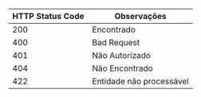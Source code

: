 <br>

| HTTP Status Code  | Observações
| ----------------- | ------------------------- |
| 200               | Encontrado                |
| 400               | Bad Request               |
| 401               | Não Autorizado            |
| 404               | Não Encontrado            |
| 422               | Entidade não processável  |
